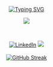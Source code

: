 <!--
**talhatech116/talhatech116** is a ✨ _special_ ✨ repository because its `README.md` (this file) appears on your GitHub profile.

Here are some ideas to get you started:

- 🔭 I’m currently working on ...
- 🌱 I’m currently learning ...
- 👯 I’m looking to collaborate on ...
- 🤔 I’m looking for help with ...
- 💬 Ask me about ...
- 📫 How to reach me: ...
- 😄 Pronouns: ...
- ⚡ Fun fact: ...
-->



<div align="center">

[![Typing SVG](https://readme-typing-svg.demolab.com?font=Fira+Code&weight=700&size=25&pause=2&color=F7AD7D&background=FFF5EC00&center=true&random=false&width=435&lines=Talha+Sahni;Laravel+Developer;Custom+Software+Developer;API+Developer)](https://git.io/typing-svg)

<p align="center">
    <img src="https://skillicons.dev/icons?i=git,github,vscode,phpstorm,html,css,js,bootstrap,php,laravel,vue,postman,docker" />
  </a>
</p>
<br>

[![LinkedIn](https://img.shields.io/badge/linkedin-%230077B5.svg?style=for-the-badge&logo=linkedin&logoColor=white)](https://www.linkedin.com/in/talha-sahni)
![](https://komarev.com/ghpvc/?username=talhatech116&style=for-the-badge)
<br><br>
[![GitHub Streak](https://github-readme-streak-stats.herokuapp.com?user=talhatech116&theme=gruvbox)](https://git.io/streak-stats)

</div>

